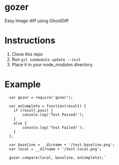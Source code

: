 gozer
=====

Easy Image diff using GhostDiff

Instructions
========

1. Clone this repo
2. Run `git submodule update --init`
3. Place it in your node_modules directory.

Example
=======

```
  var gozer = require('gozer');
  
  var onComplete = function(result) {
    if (result.pass) {
        console.log('Test Passed!');
    }
    else {
        console.log('Test Failed!');
    }
  };

  var baseline = __dirname + '/test.baseline.png';
  var local = __dirname + '/test.local.png';

  gozer.compare(local, baseline, onComplete);`
```
